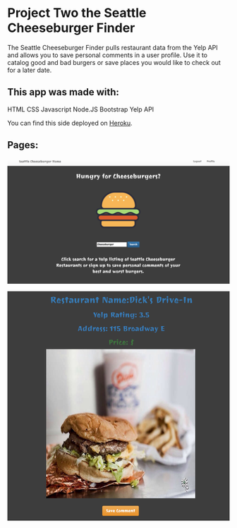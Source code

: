 # Project Two the Seattle Cheeseburger Finder
The Seattle Cheeseburger Finder pulls restaurant data from the Yelp API and allows you to save personal comments in a user profile. Use it to catalog good and bad burgers or save places you would like to check out for a later date. 

## This app was made with: 
HTML
CSS
Javascript
Node.JS 
Bootstrap
Yelp API

You can find this side deployed on [Heroku](https://seattle-cheeseburgers.herokuapp.com/).

## Pages:
![Alt text](/public/css/home.png?raw=true "Home Page")

![Alt text](/public/css/dicks.png?raw=true "Dick's")
